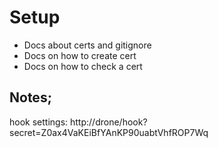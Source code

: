 # Setup

- Docs about certs and gitignore
- Docs on how to create cert
- Docs on how to check a cert

## Notes;

hook settings:
http://drone/hook?secret=Z0ax4VaKEiBfYAnKP90uabtVhfROP7Wq